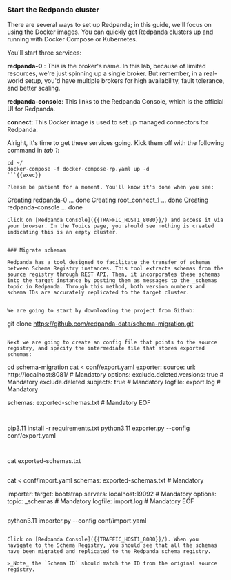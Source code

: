 ### Start the Redpanda cluster
There are several ways to set up Redpanda; in this guide, we'll focus on using the Docker images. You can quickly get Redpanda clusters up and running with Docker Compose or Kubernetes.

You'll start three services:

**redpanda-0** : This is the broker's name. In this lab, because of limited resources, we're just spinning up a single broker. But remember, in a real-world setup, you'd have multiple brokers for high availability, fault tolerance, and better scaling.

**redpanda-console**: This links to the Redpanda Console, which is the official UI for Redpanda.

**connect**: This Docker image is used to set up managed connectors for Redpanda.

Alright, it's time to get these services going. Kick them off with the following command in _tab 1_:
```
cd ~/
docker-compose -f docker-compose-rp.yaml up -d 
```{{exec}}

Please be patient for a moment. You'll know it's done when you see:

```
Creating redpanda-0     ... done
Creating root_connect_1 ... done
Creating redpanda-console ... done
```
Click on [Redpanda Console]({{TRAFFIC_HOST1_8080}}/) and access it via your browser. In the Topics page, you should see nothing is created indicating this is an empty cluster.


### Migrate schemas

Redpanda has a tool designed to facilitate the transfer of schemas between Schema Registry instances. This tool extracts schemas from the source registry through REST API. Then, it incorporates these schemas into the target instance by posting them as messages to the _schemas topic in Redpanda. Through this method, both version numbers and schema IDs are accurately replicated to the target cluster.


We are going to start by downloading the project from Github:

```
git clone https://github.com/redpanda-data/schema-migration.git
```{{exec}}

Next we are going to create an config file that points to the source registry, and specify the intermediate file that stores exported schemas: 

```
cd schema-migration
cat <<EOF > conf/export.yaml
exporter:
  source:
    url: http://localhost:8081/ # Mandatory
  options:
    exclude.deleted.versions: true # Mandatory
    exclude.deleted.subjects: true # Mandatory
    logfile: export.log # Mandatory

schemas: exported-schemas.txt # Mandatory
EOF
```{{exec}}


```
pip3.11 install -r requirements.txt
python3.11 exporter.py --config conf/export.yaml
```{{exec}}


```
cat exported-schemas.txt
```{{exec}}

```
cat <<EOF > conf/import.yaml
schemas: exported-schemas.txt # Mandatory

importer:
  target:
    bootstrap.servers: localhost:19092 # Mandatory
  options:
    topic: _schemas # Mandatory
    logfile: import.log # Mandatory
EOF
```{{exec}}

```
python3.11 importer.py --config conf/import.yaml
```{{exec}}

Click on [Redpanda Console]({{TRAFFIC_HOST1_8080}}/). When you navigate to the Schema Registry, you should see that all the schemas have been migrated and replicated to the Redpanda schema registry.

>_Note_ the `Schema ID` should match the ID from the original source registry.